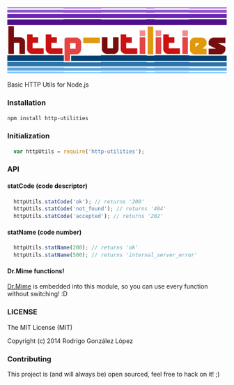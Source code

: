 ![http utilities logotype](logo.png)

Basic HTTP Utils for Node.js

### Installation

`npm install http-utilities`

### Initialization
``` js
  var httpUtils = require('http-utilities');
```

### API

#### statCode (code descriptor)
``` js
  httpUtils.statCode('ok'); // returns '200'
  httpUtils.statCode('not_found'); // returns '404'
  httpUtils.statCode('accepted'); // returns '202'
```

#### statName (code number)
``` js
  httpUtils.statName(200); // returns 'ok'
  httpUtils.statName(500); // returns 'internal_server_error'
```

#### Dr.Mime functions!
[Dr.Mime](http://github.com/SametSisartenep/dr-mime) is embedded into this module, so you can use every function without switching! :D

### LICENSE
The MIT License (MIT)

Copyright (c) 2014 Rodrigo González López

### Contributing
This project is (and will always be) open sourced, feel free to hack on it! ;)
